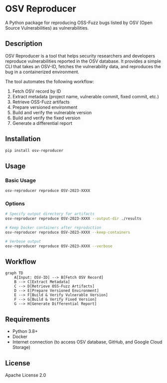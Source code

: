 # OSV Reproducer

A Python package for reproducing OSS-Fuzz bugs listed by OSV (Open Source Vulnerabilities) as vulnerabilities.

## Description

OSV Reproducer is a tool that helps security researchers and developers reproduce vulnerabilities reported in the OSV database. It provides a simple CLI that takes an OSV-ID, fetches the vulnerability data, and reproduces the bug in a containerized environment.

The tool automates the following workflow:

1. Fetch OSV record by ID
2. Extract metadata (project name, vulnerable commit, fixed commit, etc.)
3. Retrieve OSS-Fuzz artifacts
4. Prepare versioned environment
5. Build and verify the vulnerable version
6. Build and verify the fixed version
7. Generate a differential report

## Installation

```bash
pip install osv-reproducer
```

## Usage

### Basic Usage

```bash
osv-reproducer reproduce OSV-2023-XXXX
```

### Options

```bash
# Specify output directory for artifacts
osv-reproducer reproduce OSV-2023-XXXX --output-dir ./results

# Keep Docker containers after reproduction
osv-reproducer reproduce OSV-2023-XXXX --keep-containers

# Verbose output
osv-reproducer reproduce OSV-2023-XXXX --verbose
```

## Workflow

```
graph TD
    A[Input: OSV-ID] --> B[Fetch OSV Record]
    B --> C[Extract Metadata]
    C --> D[Retrieve OSS-Fuzz Artifacts]
    D --> E[Prepare Versioned Environment]
    E --> F[Build & Verify Vulnerable Version]
    F --> G[Build & Verify Fixed Version]
    G --> H[Generate Differential Report]
```

## Requirements

- Python 3.8+
- Docker
- Internet connection (to access OSV database, GitHub, and Google Cloud Storage)

## License

Apache License 2.0